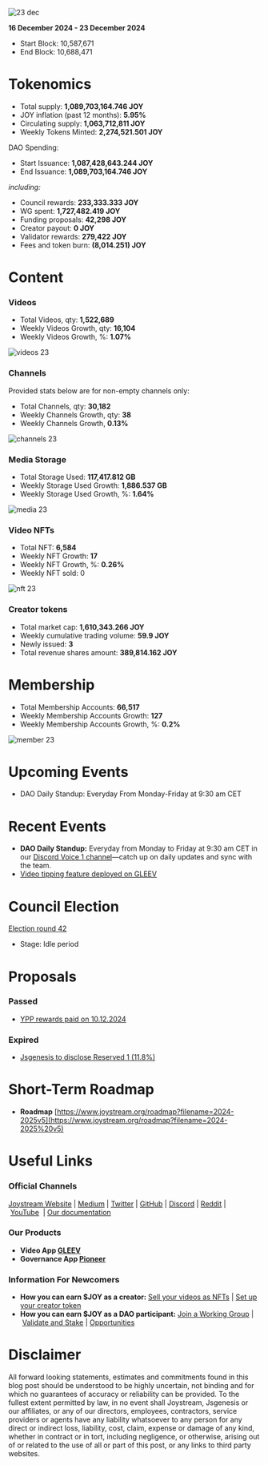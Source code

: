 ![23 dec](https://github.com/user-attachments/assets/49ca6798-7bd4-4c1f-b252-f7db12a24ebb)

**16 December 2024 - 23 December 2024**

- Start Block: 10,587,671
- End Block: 10,688,471

# Tokenomics

- Total supply: **1,089,703,164.746 JOY**
- JOY inflation (past 12 months): **5.95%**
- Circulating supply: **1,063,712,811 JOY**
- Weekly Tokens Minted: **2,274,521.501 JOY**

DAO Spending:

- Start Issuance: **1,087,428,643.244 JOY**
- End Issuance: **1,089,703,164.746 JOY**

*including:*

- Council rewards: **233,333.333 JOY**
- WG spent: **1,727,482.419 JOY**
- Funding proposals: **42,298 JOY**
- Creator payout: **0 JOY**
- Validator rewards: **279,422 JOY**
- Fees and token burn: **(8,014.251) JOY**

# **Content**

### Videos

- Total Videos, qty: **1,522,689**
- Weekly Videos Growth, qty: **16,104**
- Weekly Videos Growth, %: **1.07%**

![videos 23](https://github.com/user-attachments/assets/2ad9e0ea-b9a4-4b00-b3a7-7b2fd9effd3b)

### Channels

Provided stats below are for non-empty channels only:

- Total Channels, qty: **30,182**
- Weekly Channels Growth, qty: **38**
- Weekly Channels Growth, **0.13%**

![channels 23](https://github.com/user-attachments/assets/fb15062a-0fc8-4896-bd4c-9f8c208c53bf)

### Media Storage

- Total Storage Used: **117,417.812 GB**
- Weekly Storage Used Growth: **1,886.537 GB**
- Weekly Storage Used Growth, %: **1.64%**

![media 23](https://github.com/user-attachments/assets/442f7c58-0f89-4c7a-802d-4e88c59dbce2)

### Video NFTs

- Total NFT: **6,584**
- Weekly NFT Growth: **17**
- Weekly NFT Growth, %: **0.26%**
- Weekly NFT sold: 0

![nft 23](https://github.com/user-attachments/assets/a59ab1b4-328a-4b18-8dc7-74301443aff7)

### Creator tokens

- Total market cap: **1,610,343.266 JOY**
- Weekly cumulative trading volume: **59.9 JOY**
- Newly issued: **3**
- Total revenue shares amount: **389,814.162 JOY**

# **Membership**

- Total Membership Accounts: **66,517**
- Weekly Membership Accounts Growth: **127**
- Weekly Membership Accounts Growth, %: **0.2%**

![member 23](https://github.com/user-attachments/assets/08e9c599-9d0f-4f41-a1ca-91b3a052da7f)

# **Upcoming Events**

- DAO Daily Standup: Everyday From Monday-Friday at 9:30 am CET

# **Recent Events**

- **DAO Daily Standup:** Everyday from Monday to Friday at 9:30 am CET in our [Discord Voice 1 channel](https://discord.gg/NaNzysB5YZ)—catch up on daily updates and sync with the team.
- [Video tipping feature deployed on GLEEV](https://gleev.xyz/)

# **Council Election**

[Election round 42](https://pioneerapp.xyz/#/election)

- Stage: Idle period

# Proposals

### Passed

- [YPP rewards paid on 10.12.2024](https://pioneerapp.xyz/#/proposals/preview/1058)

### Expired

- [Jsgenesis to disclose Reserved 1 (11.8%)](https://pioneerapp.xyz/#/proposals/preview/1057)

# **Short-Term Roadmap**

- **Roadmap** [https://www.joystream.org/roadmap?filename=2024-2025v5](https://www.joystream.org/roadmap?filename=2024-2025%20v5)

# **Useful Links**

### **Official Channels**

[Joystream Website](https://www.joystream.org/) | [Medium](https://blog.joystream.org/) | [Twitter](https://twitter.com/JoystreamDAO/) | [GitHub](https://github.com/Joystream) | [Discord](https://discord.com/invite/DE9UN3YpRP) | [Reddit](https://www.reddit.com/r/joystream_dao/) | [YouTube](https://www.youtube.com/@joystream8627)  | [Our documentation](https://handbook.joystream.org/)

### **Our Products**

- **Video App [GLEEV](https://gleev.xyz/)**
- **Governance App [Pioneer](https://pioneerapp.xyz/)**

### **Information For Newcomers**

- **How you can earn $JOY as a creator:** [Sell your videos as NFTs](https://www.joystream.org/ru/#video-nfts) | [Set up your creator token](https://www.joystream.org/ru/#creator-tokens)
- **How you can earn $JOY as a DAO participant:** [Join a Working Group](https://pioneerapp.xyz/#/working-groups/openings) | [Validate and Stake](https://handbook.joystream.org/system/nomination) | [Opportunities](https://discord.com/channels/811216481340751934/1119240044830527529)

# **Disclaimer**

All forward looking statements, estimates and commitments found in this blog post should be understood to be highly uncertain, not binding and for which no guarantees of accuracy or reliability can be provided. To the fullest extent permitted by law, in no event shall Joystream, Jsgenesis or our affiliates, or any of our directors, employees, contractors, service providers or agents have any liability whatsoever to any person for any direct or indirect loss, liability, cost, claim, expense or damage of any kind, whether in contract or in tort, including negligence, or otherwise, arising out of or related to the use of all or part of this post, or any links to third party websites.
